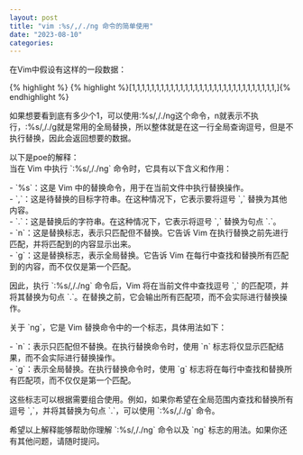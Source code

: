 ```yaml
---
layout: post
title: "vim :%s/,/./ng 命令的简单使用"
date: "2023-08-10"
categories: 
---
```

<p>在Vim中假设有这样的一段数据：</p>

{% highlight %}
{% highlight %}[1,1,1,1,1,1,1,1,1,1,1,1,1,1,1,1,1,1,1,1,1,1,1,1,1,1,1,1,1,1,]{% endhighlight %}

<p>如果想要看到底有多少个1，可以使用:%s/,/./ng这个命令，n就表示不执行，:%s/,/./g就是常用的全局替换，所以整体就是在这一行全局查询逗号，但是不执行替换，因此会返回想要的数据。</p>

<p>以下是poe的解释：<br />
当在 Vim 中执行 `:%s/,/./ng` 命令时，它具有以下含义和作用：</p>

<p>- `%s`：这是 Vim 中的替换命令，用于在当前文件中执行替换操作。<br />
- `,`：这是待替换的目标字符串。在这种情况下，它表示要将逗号 `,` 替换为其他内容。<br />
- `.`：这是替换后的字符串。在这种情况下，它表示将逗号 `,` 替换为句点 `.`。<br />
- `n`：这是替换标志，表示只匹配但不替换。它告诉 Vim 在执行替换之前先进行匹配，并将匹配到的内容显示出来。<br />
- `g`：这是替换标志，表示全局替换。它告诉 Vim 在每行中查找和替换所有匹配到的内容，而不仅仅是第一个匹配。</p>

<p>因此，执行 `:%s/,/./ng` 命令后，Vim 将在当前文件中查找逗号 `,` 的匹配项，并将其替换为句点 `.`。在替换之前，它会输出所有匹配项，而不会实际进行替换操作。</p>

<p>关于 `ng`，它是 Vim 替换命令中的一个标志，具体用法如下：</p>

<p>- `n`：表示只匹配但不替换。在执行替换命令时，使用 `n` 标志将仅显示匹配结果，而不会实际进行替换操作。<br />
- `g`：表示全局替换。在执行替换命令时，使用 `g` 标志将在每行中查找和替换所有匹配项，而不仅仅是第一个匹配。</p>

<p>这些标志可以根据需要组合使用。例如，如果你希望在全局范围内查找和替换所有逗号 `,`，并将其替换为句点 `.`，可以使用 `:%s/,/./g` 命令。</p>

<p>希望以上解释能够帮助你理解 `:%s/,/./ng` 命令以及 `ng` 标志的用法。如果你还有其他问题，请随时提问。</p>

